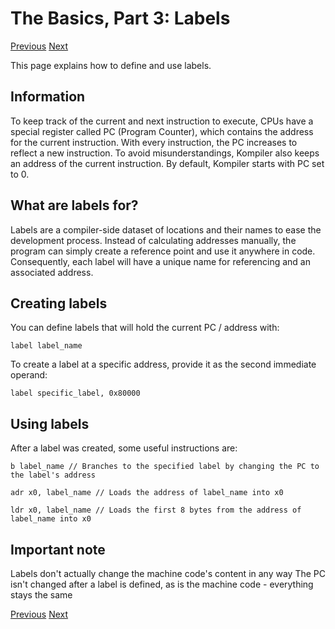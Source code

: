# The Basics, Part 3: Labels
[Previous](/docs/basics/02_instructions.md) [Next](/docs/basics/04_directives.md)

This page explains how to define and use labels.

## Information

To keep track of the current and next instruction to execute, CPUs have a special register called PC (Program Counter), which contains the address for the current instruction. With every instruction, the PC increases to reflect a new instruction.
To avoid misunderstandings, Kompiler also keeps an address of the current instruction. By default, Kompiler starts with PC set to 0.

## What are labels for?

Labels are a compiler-side dataset of locations and their names to ease the development process. Instead of calculating addresses manually, the program can simply create a reference point and use it anywhere in code. Consequently, each label will have a unique name for referencing and an associated address.

## Creating labels

You can define labels that will hold the current PC / address with:
```
label label_name
```


To create a label at a specific address, provide it as the second immediate operand:
```
label specific_label, 0x80000
```


## Using labels

After a label was created, some useful instructions are:
```
b label_name // Branches to the specified label by changing the PC to the label's address

adr x0, label_name // Loads the address of label_name into x0

ldr x0, label_name // Loads the first 8 bytes from the address of label_name into x0
```


## Important note
Labels don't actually change the machine code's content in any way
The PC isn't changed after a label is defined, as is the machine code - everything stays the same



[Previous](/docs/basics/02_instructions.md) [Next](/docs/basics/04_directives.md)